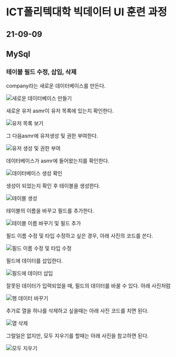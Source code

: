 # ICT폴리텍대학 빅데이터 UI 훈련 과정

## 21-09-09

## MySql

### 테이블 필드 수정, 삽입, 삭제

company라는 새로운 데이터베이스를 만든다.

![새로운 데이터베이스 만들기](https://user-images.githubusercontent.com/76871728/132646385-79d4b60a-1918-4b6a-b207-128dbfec156b.PNG)

새로운 유저 asmr이 유저 목록에 있는지 확인한다.

![유저 목록 보기](https://user-images.githubusercontent.com/76871728/132643107-3c15f7da-df6a-4ce9-96c6-b5e047d7a2a1.PNG)

그 다음asmr에 유저생성 및 권한 부여한다.

![유저 생성 및 권한 부여](https://user-images.githubusercontent.com/76871728/132646285-659e6b13-6d17-40a1-847e-3b85bd184d06.PNG)

데이터베이스가 asmr에 들어왔는지를 확인한다.

![데이터베이스 생성 확인](https://user-images.githubusercontent.com/76871728/132647251-258d1edc-f2bf-4af6-bdc2-4d8abb53bc10.PNG)

생성이 되었는지 확인 후 테이블을 생성한다.

![테이블 생성](https://user-images.githubusercontent.com/76871728/132647359-43676e49-7b31-488a-90c5-3543ae3d7829.PNG)

테이블의 이름을 바꾸고 필드를 추가한다.

![테이블 이름 바꾸기 및 필드 추가](https://user-images.githubusercontent.com/76871728/132647540-af9793c4-1072-491b-8436-c9366e4326c5.PNG)

필드 이름 수정 및 타입 수정하고 싶은 경우, 아래 사진의 코드를 쓴다.

![필드 이름 수정 및 타입 수정](https://user-images.githubusercontent.com/76871728/132647788-020f419f-8680-43ae-8324-086035479185.PNG)

필드에 데이터를 삽입한다.

![필드에 데이터 삽입](https://user-images.githubusercontent.com/76871728/132647890-a19fea77-08d8-4c5d-b57f-4782c79f9c4d.PNG)

잘못된 데이터가 입력되었을 때, 필드의 데이터를 바꿀 수 있다. 아래 사진처럼

![행 데이터 바꾸기](https://user-images.githubusercontent.com/76871728/132648216-988a581e-50c5-4ef2-9bad-c4d1116db0e9.PNG)

추가로 열을 하나를 삭제하고 싶을때는 아래 사진 코드를 치면 된다.

![열 삭제](https://user-images.githubusercontent.com/76871728/132648295-8c5ba21d-3511-4239-b073-435489198d7e.PNG)

그럴일은 없지만, 모두 지우기를 할때는 아래 사진을 참고하면 된다.

![모두 지우기](https://user-images.githubusercontent.com/76871728/132648402-0c5959f6-a0ae-426a-a900-18cb723b1d0c.PNG)
